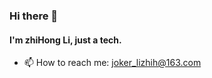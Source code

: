 ### Hi there 👋

#### I'm zhiHong Li, just a tech.
<!--
**OnePieceJoker/OnePieceJoker** is a ✨ _special_ ✨ repository because its `README.md` (this file) appears on your GitHub profile.

Here are some ideas to get you started:

- 🔭 I’m currently working on ...
- 🌱 I’m currently learning ...
- 👯 I’m looking to collaborate on ...
- 🤔 I’m looking for help with ...
- 💬 Ask me about Git
- 📫 How to reach me: joker_lizhih@163.com
- 😄 Pronouns: ...
- ⚡ Fun fact: ...

- 🌱 I’m currently learning DDD related knowledge.
-->

- 📫 How to reach me: joker_lizhih@163.com
